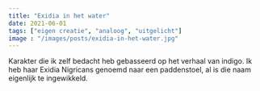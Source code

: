 ```yaml
---
title: "Exidia in het water"
date: 2021-06-01
tags: ["eigen creatie", "analoog", "uitgelicht"]
image : "/images/posts/exidia-in-het-water.jpg"
---
```


Karakter die ik zelf bedacht heb gebasseerd op het verhaal van indigo. Ik heb haar Exidia Nigricans genoemd naar een paddenstoel, al is die naam eigenlijk te ingewikkeld.